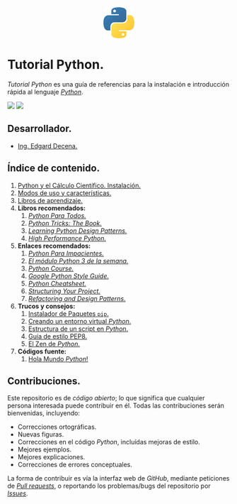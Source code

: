 <div align = "center">
    <img src = "imagenes/logo_python.jpeg" />
</div>

# Tutorial Python.

*Tutorial Python* es una guía de referencias para la instalación e introducción rápida al lenguaje [*Python*](https://www.python.org/).

<img src="https://img.shields.io/badge/License-MIT-green" /> <img src="https://img.shields.io/badge/Markdown-1.0.1%20-blue" />

## Desarrollador.

* [Ing. Edgard Decena.](mailto:edecena@gmail.com)

<a name = "indice"></a>

## Índice de contenido.

1. [Python y el Cálculo Científico. Instalación.](python_instalacion.md#cabecera)
1. [Modos de uso y características.](modos_caracteristicas.md#cabecera)
1. [Libros de aprendizaje.](libros_aprendizaje.md#cabecera)
1. **Libros recomendados:**
    1. [*Python Para Todos.*](documentos/libro_python_para_todos.pdf)
    1. [*Python Tricks: The Book.*](documentos/libro_python_tricks_the_book.pdf)
    1. [*Learning Python Design Patterns.*](documentos/libro_learning_python_design_patterns.pdf)
    1. [*High Performance Python.*](documentos/libro_high_performance_python.pdf)
1. **Enlaces recomendados:**
    1. [*Python Para Impacientes.*](https://python-para-impacientes.blogspot.com/p/indice.html)
    1. [*El módulo Python 3 de la semana.*](https://rico-schmidt.name/pymotw-3/)
    1. [*Python Course.*](https://www.python-course.eu/)
    1. [*Google Python Style Guide.*](http://google.github.io/styleguide/pyguide.html)
    1. [*Python Cheatsheet.*](https://www.pythonsheets.com/)
    1. [*Structuring Your Project.*](https://docs.python-guide.org/writing/structure/)
    1. [*Refactoring and Design Patterns.*](https://refactoring.guru/)
1. **Trucos y consejos:**
    1. [Instalador de Paquetes `pip`.](instalador_paquetes_pip.md#cabecera)
    1. [Creando un entorno virtual *Python*.](creando_un_entorno_virtual.md#cabecera)
    1. [Estructura de un script en *Python*.](estructura_script_python.md#cabecera)
    1. [Guía de estilo PEP8.](guia_estilo_pep8.md#cabecera)
    1. [El Zen de *Python*.](zen_python.md#cabecera)
1. **Códigos fuente:**
    1. [Hola Mundo *Python*!](codigos/hola_mundo.py)

## Contribuciones.

Este repositorio es de *código abierto*; lo que significa que cualquier persona interesada puede contribuir en él. Todas las contribuciones serán bienvenidas, incluyendo:

* Correcciones ortográficas.
* Nuevas figuras.
* Correcciones en el código *Python*, incluídas mejoras de estilo.
* Mejores ejemplos.
* Mejores explicaciones. 
* Correcciones de errores conceptuales.

La forma de contribuir es vía la interfaz web de *GitHub*, mediante peticiones de [*Pull requests*](https://github.com/ejdecena/Tutorial-Python/pulls), o reportando los problemas/bugs del repositorio por [*Issues*](https://github.com/ejdecena/Tutorial-Python/issues).